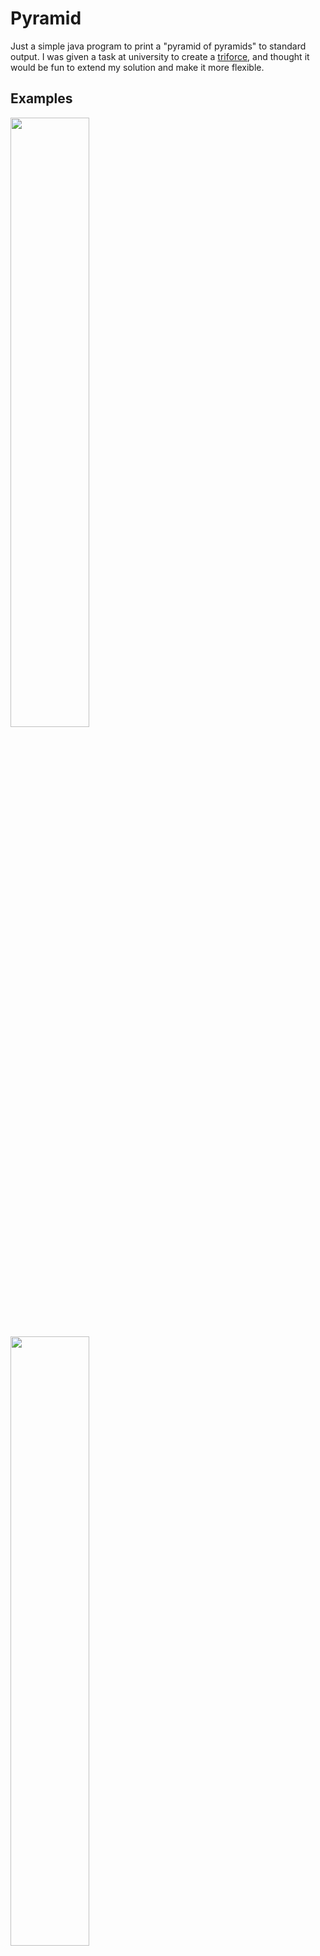 # Pyramid

Just a simple java program to print a "pyramid of pyramids" to standard output. 
I was given a task at university to create a [triforce](https://upload.wikimedia.org/wikipedia/commons/c/c8/Triforce_free.png), 
and thought it would be fun to extend my solution and make it more flexible.

## Examples

<img src="https://i.imgur.com/aqMrXnq.png" width="50%" />
<img src="https://i.imgur.com/l5HgLUy.png" width="50%"/>
<img src="https://i.imgur.com/eM7gHbr.png" width="50%" />
